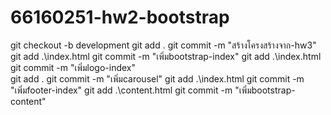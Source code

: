 # 66160251-hw2-bootstrap

git checkout -b development
git add .
git commit -m "สร้างโครงสร้างจาก-hw3"
git add .\index.html
git commit -m "เพิ่มbootstrap-index"
git add .\index.html
git commit -m "เพิ่มlogo-index"  
git add .
git commit -m "เพิ่มcarousel"
git add .\index.html
git commit -m "เพิ่มfooter-index"
git add .\content.html
git commit -m "เพิ่มbootstrap-content"